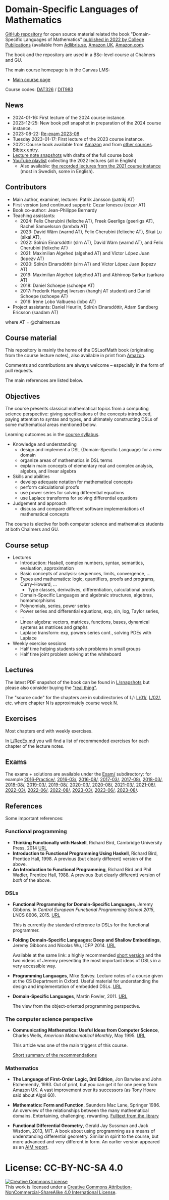 # Domain-Specific Languages of Mathematics

[GitHub repository](https://github.com/DSLsofMath/DSLsofMath/) for open source material related the book "Domain-Specific Languages of Mathematics" [published in 2022 by College Publications](https://www.collegepublications.co.uk/computing/?00024) (available from [Adlibris.se](https://www.adlibris.com/se/bok/domain-specific-languages-of-mathematics-9781848903883), [Amazon UK](https://www.amazon.co.uk/Domain-Specific-Languages-Mathematics-Patrik-Jansson/dp/184890388X/), [Amazon.com](https://www.amazon.com/Domain-Specific-Languages-Mathematics-Patrik-Jansson/dp/184890388X/).

The book and the repository are used in a BSc-level course at Chalmers
and GU.

The main course homepage is in the Canvas LMS:
* [Main course page](https://chalmers.instructure.com/courses/27857)

Course codes: [DAT326](https://www.student.chalmers.se/sp/course?course_id=36211) / [DIT983](https://kursplaner.gu.se/pdf/kurs/en/DIT983)

## News

* 2024-01-16: First lecture of the 2024 course instance.
* 2023-12-25: New book pdf snapshot in preparation of the 2024 course instance.
* 2023-08-22: [Re-exam 2023-08](Exam/2023-08)
* Tuesday 2023-01-17: First lecture of the 2023 course instance.
* 2022: Course book available from [Amazon](https://www.amazon.co.uk/dp/184890388X) and from [other sources](https://www.adlibris.com/se/bok/domain-specific-languages-of-mathematics-9781848903883). [Bibtex entry](admin/JanssonIonescuBernardyDSLsofMathBook2022.bib).
* [Lecture note snapshots](L/snapshots/) with drafts of the full course book
* [YouTube playlist](https://www.youtube.com/playlist?list=PLf5C73P7ab-5sdvsqCjnF8iaYOtXMRNaZ) collecting the 2022 lectures (all in English)
    * Also available: [the recorded lectures from the 2021 course instance](https://www.youtube.com/playlist?list=PLf5C73P7ab-4kc8Z4S7adKdm-nTkn-ND-) (most in Swedish, some in English).

## Contributors

* Main author, examiner, lecturer: Patrik Jansson (patrikj AT)
* First version (and continued support): Cezar Ionescu (cezar AT)
* Book co-author: Jean-Philippe Bernardy
* Teaching assistants:
  * 2024: Felix Cherubini (felixche AT), Freek Geerligs (geerligs AT), Rachel Samuelsson (lambda AT)
  * 2023: David Wärn (warnd AT), Felix Cherubini (felixche AT), Sikai Lu (sikai AT),
  * 2022: Sólrún Einarsdóttir (slrn AT), David Wärn (warnd AT), and Felix Cherubini (felixche AT)
  * 2021: Maximilian Algehed (algehed AT) and Víctor López Juan (lopezv AT)
  * 2020: Sólrún Einarsdóttir (slrn AT) and Víctor López Juan (lopezv AT)
  * 2019: Maximilian Algehed (algehed AT) and Abhiroop Sarkar (sarkara AT)
  * 2018: Daniel Schoepe (schoepe AT)
  * 2017: Frederik Hanghøj Iversen (hanghj AT student) and Daniel Schoepe (schoepe AT)
  * 2016: Irene Lobo Valbuena (lobo AT)
* Project assistants: Daniel Heurlin, Sólrún Einarsdóttir, Adam Sandberg Ericsson (saadam AT)

where AT = @chalmers.se

## Course material

This repository is mainly the home of the DSLsofMath book (originating
from the course lecture notes), also available in print from
[Amazon](https://www.amazon.co.uk/dp/184890388X).

Comments and contributions are always welcome – especially in the form
of pull requests.

The main references are listed below.

## Objectives

The course presents classical mathematical topics from a computing
science perspective: giving specifications of the concepts introduced,
paying attention to syntax and types, and ultimately constructing DSLs
of some mathematical areas mentioned below.

Learning outcomes as in the
[course syllabus](https://www.student.chalmers.se/sp/course?course_id=36211).

* Knowledge and understanding
    * design and implement a DSL (Domain-Specific Language) for a new domain
    * organize areas of mathematics in DSL terms
    * explain main concepts of elementary real and complex analysis, algebra, and linear algebra
* Skills and abilities
    * develop adequate notation for mathematical concepts
    * perform calculational proofs
    * use power series for solving differential equations
    * use Laplace transforms for solving differential equations
* Judgement and approach
    * discuss and compare different software implementations of mathematical concepts

The course is elective for both computer science and mathematics
students at both Chalmers and GU.

## Course setup

* Lectures
    * Introduction: Haskell, complex numbers, syntax, semantics, evaluation, approximation
    * Basic concepts of analysis: sequences, limits, convergence, ...
    * Types and mathematics: logic, quantifiers, proofs and programs, Curry–Howard, ...
        * Type classes, derivatives, differentiation, calculational proofs
    * Domain-Specific Languages and algebraic structures, algebras, homomorphisms
    * Polynomials, series, power series
    * Power series and differential equations, exp, sin, log, Taylor series, ...
    * Linear algebra: vectors, matrices, functions, bases, dynamical systems as matrices and graphs
    * Laplace transform: exp, powers series cont., solving PDEs with Laplace
* Weekly exercise sessions
    * Half time helping students solve problems in small groups
    * Half time joint problem solving at the whiteboard

## Lectures

The latest PDF snapshot of the book can be found in
[L/snapshots](L/snapshots/) but please also consider buying the ["real
thing"](https://www.amazon.co.uk/dp/184890388X).

The "source code" for the chapters are in subdirectories of L/:
[L/01/](L/01), [L/02/](L/02/), etc. where chapter N is approximately
course week N.

## Exercises

Most chapters end with weekly exercises.

In [L/RecEx.md](L/RecEx.md) you will find a list of recommended
exercises for each chapter of the lecture notes.

## Exams

The exams + solutions are available under the [Exam/](Exam/)
subdirectory: for example
[2016-Practice/](Exam/2016-Practice/),
[2016-03/](Exam/2016-03/),
[2016-08/](Exam/2016-08/),
[2017-03/](Exam/2017-03/),
[2017-08/](Exam/2017-08/),
[2018-03/](Exam/2018-03/),
[2018-08/](Exam/2018-08/),
[2019-03/](Exam/2019-03/),
[2019-08/](Exam/2019-08/),
[2020-03/](Exam/2020-03/),
[2020-08/](Exam/2020-08/),
[2021-03/](Exam/2021-03/),
[2021-08/](Exam/2021-08/).
[2022-03/](Exam/2022-03/),
[2022-06/](Exam/2022-06/),
[2022-08/](Exam/2022-08/),
[2023-03/](Exam/2023-03/),
[2023-06/](Exam/2023-06/),
[2023-08/](Exam/2023-08/).

## References

Some important references:

### Functional programming

- **Thinking Functionally with Haskell**, Richard Bird, Cambridge
  University Press, 2014
  [URL](http://www.cs.ox.ac.uk/publications/books/functional/)
- **Introduction to Functional Programming Using Haskell**, Richard
  Bird, Prentice Hall, 1998.  A previous (but clearly different)
  version of the above.
- **An Introduction to Functional Programming**, Richard Bird and Phil
  Wadler, Prentice Hall, 1988. A previous (but clearly different)
  version of *both* of the above.

### DSLs

- **Functional Programming for Domain-Specific Languages**, Jeremy
  Gibbons.  In *Central European Functional Programming School 2015*,
  LNCS 8606, 2015.
  [URL](http://link.springer.com/chapter/10.1007%2F978-3-319-15940-9_1)

  This is currently *the* standard reference to DSLs for the
  functional programmer.

- **Folding Domain-Specific Languages: Deep and Shallow Embeddings**,
  Jeremy Gibbons and Nicolas Wu,
  ICFP 2014. [URL](http://www.cs.ox.ac.uk/publications/publication7584-abstract.html)

  Available at the same link: a highly recommended
  [short version](http://www.cs.ox.ac.uk/people/jeremy.gibbons/publications/embedding-short.pdf)
  and the two videos of Jeremy presenting the most important ideas
  of DSLs in a very accessible way.

- **Programming Languages**, Mike Spivey.  Lecture notes of a course
  given at the CS Department in Oxford.  Useful material for
  understanding the design and implementation of embedded DSLs.
  [URL](http://spivey.oriel.ox.ac.uk/corner/Programming_languages)

- **Domain-Specific Languages**, Martin Fowler, 2011.
  [URL](http://martinfowler.com/books/dsl.html)

  The view from the object-oriented programming perspective.

### The computer science perspective

- **Communicating Mathematics: Useful Ideas from Computer Science**,
  Charles Wells, *American Mathematical Monthly*, May 1995.  [URL](http://www.cwru.edu/artsci/math/wells/pub/pdf/commath.pdf)

  This article was one of the main triggers of this course.

  [Short summary of the recommendations](PedProj/CommunicatingMathematics_Wells.md)

### Mathematics

- **The Language of First-Order Logic, 3rd Edition**, Jon Barwise and John
  Etchemendy, 1993.  Out of print, but you can get it for one penny
  from Amazon UK.  A vast improvement over its successors (as Tony
  Hoare said about Algol 60).

- **Mathematics: Form and Function**, Saunders Mac Lane, Springer 1986.
  An overview of the relationships between the many mathematical
  domains.  Entertaining, challenging, rewarding.
  [Fulltext from the library](http://chalmers.summon.serialssolutions.com/sv-SE/search?ho=t&q=Mathematics%3A%20Form%20and%20Function)

- **Functional Differential Geometry**, Gerald Jay Sussman and Jack
  Wisdom, 2013, MIT.  A book about using programming as a means of
  understanding differential geometry.  Similar in spirit to the course,
  but more advanced and very different in form.  An earlier version
  appeared as an [AIM report](http://web.mit.edu/wisdom/www/AIM-2005-003.pdf).

# License: CC-BY-NC-SA 4.0

<a rel="license" href="http://creativecommons.org/licenses/by-nc-sa/4.0/"><img alt="Creative Commons License" style="border-width:0" src="https://i.creativecommons.org/l/by-nc-sa/4.0/88x31.png" /></a><br />This work is licensed under a <a rel="license" href="http://creativecommons.org/licenses/by-nc-sa/4.0/">Creative Commons Attribution-NonCommercial-ShareAlike 4.0 International License</a>.
